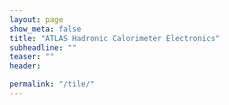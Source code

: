 ```yaml
---
layout: page
show_meta: false
title: "ATLAS Hadronic Calorimeter Electronics"
subheadline: ""
teaser: ""
header:

permalink: "/tile/"
---
```


